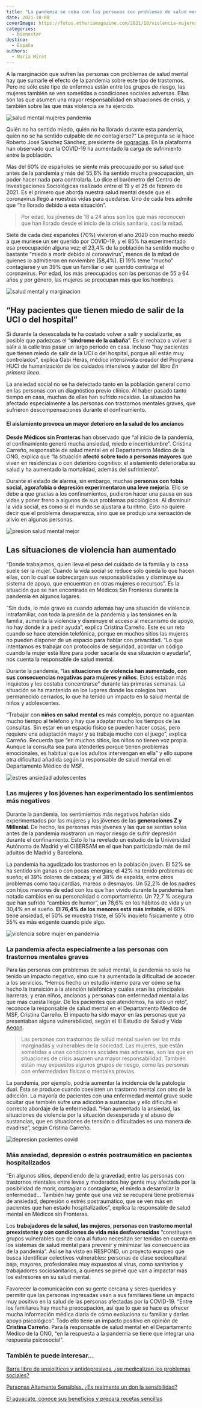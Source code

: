 ```yaml
---
title: "La pandemia se ceba con las personas con problemas de salud mental"
date: 2021-10-08
coverImage: https://fotos.etheriamagazine.com/2021/10/violencia-mujeres-pandemia.jpg
categories: 
  - bienestar
destino: 
  - España
authors: 
  - Maria Miret
---
```


A la marginación que sufren las personas con problemas de salud mental hay que sumarle el efecto de la pandemia sobre este tipo de trastornos. Pero no sólo este tipo de enfermos están entre los grupos de riesgo, las mujeres también se ven sometidas a condiciones sociales adversas. Ellas son las que asumen una mayor responsabilidad en situaciones de crisis, y también sobre las que más violencia se ha ejercido.

![salud mental mujeres pandemia](https://fotos.etheriamagazine.com/2021/10/salud-mental-pandemia-mujeres.jpg "La salud mental, una afectada invisible durante la pandemia. © Önder Örtel")

Quién no ha sentido miedo, quién no ha llorado durante esta pandemia, quién no se ha 
sentido culpable de no contagiarse?” La pregunta se la hace Roberto José Sánchez 
Sánchez, presidente de [nogracias](http://www.nogracias.org/). En la plataforma han 
observado que la COVID-19 ha aumentado la carga de sufrimiento entre la población. 

Más del 60% de españoles se siente más preocupado por su salud que antes de la pandemia 
y más del 55,6% ha sentido mucha preocupación, sin poder hacer nada para controlarla. Lo 
dice el barómetro del Centro de Investigaciones Sociológicas realizado entre el 19 y el 
25 de febrero de 2021. Es el primero que aborda nuestra salud mental desde que el 
coronavirus llegó a nuestras vidas para quedarse. Uno de cada tres admite que “ha 
llorado debido a esta situación”. 

> Por edad, los jóvenes de 18 a 24 años son los que más reconocen que han llorado desde el 
> inicio de la crisis sanitaria, casi la mitad. 

Siete de cada diez españoles (70%) vivieron el año 2020 con mucho miedo a que muriese un 
ser querido por COVID-19, y el 85% ha experimentado esa preocupación alguna vez; el 
23,4% de la población ha sentido mucho o bastante “miedo a morir debido al coronavirus”, 
menos de la mitad de quienes lo admitieron en noviembre (58,4%). El 19% teme "mucho" 
contagiarse y un 39% que un familiar o ser querido contraiga el coronavirus. Por edad, 
los más preocupados son las personas de 55 a 64 años y por género, las mujeres se 
preocupan más que los hombres. 

![salud mental y marginacion](https://fotos.etheriamagazine.com/2021/10/salud-mental-espana.jpg "La salud mental, causante de marginación social. © Marcel Strauß")

## “Hay pacientes que tienen miedo de salir de la UCI o del hospital”

Si durante la desescalada te ha costado volver a salir y socializarte, es posible que 
padezcas el “**síndrome de la cabaña**”. Es el rechazo a volver a salir a la calle tras 
pasar un largo periodo en casa. Incluso “hay pacientes que tienen miedo de salir de la 
UCI o del hospital, porque allí están muy controlados”, explica Gabi Heras, médico 
intensivista creador del Programa HUCI de humanización de los cuidados intensivos y 
autor del libro _En primera línea_. 

La ansiedad social no se ha detectado tanto en la población general como en las personas 
con un diagnóstico previo clínico. Al haber pasado tanto tiempo en casa, muchas de ellas 
han sufrido recaídas. La situación ha afectado especialmente a las personas con 
trastornos mentales graves, que sufrieron descompensaciones durante el confinamiento. 

#### El aislamiento provoca un mayor deterioro en la salud de los ancianos

**Desde Médicos sin Fronteras** han observado que “al inicio de la pandemia, el 
confinamiento generó mucha ansiedad, miedo e incertidumbre”. Cristina Carreño, 
responsable de salud mental en el Departamento Médico de la ONG, explica que “la 
situación **afectó sobre todo a personas mayores** que viven en residencias o con 
deterioro cognitivo: el aislamiento deterioraba su salud y ha aumentado la mortalidad, 
además del sufrimiento”. 

Durante el estado de alarma, sin embargo, muchas **personas con fobia social, agorafobia 
o depresión experimentaron una leve mejoría**. Ello se debe a que gracias a los 
confinamientos, pudieron hacer una pausa en sus vidas y poner freno a algunos de sus 
problemas psicológicos. Al disminuir la vida social, es como si el mundo se ajustara a 
tu ritmo. Esto no quiere decir que el problema desaparezca, sino que se produjo una 
sensación de alivio en algunas personas. 

![presion salud mental mejor](https://fotos.etheriamagazine.com/2021/10/violencia-mujeres-pandemia.jpg "La presión sobre la mujer en tiempos de pandemia es mayor. © Külli Kittus")

## Las situaciones de violencia han aumentado

“Donde trabajamos, quien lleva el peso del cuidado de la familia y la casa suele ser la 
mujer. Cuando la vida social se reduce solo queda lo que hacen ellas, con lo cual se 
sobrecargan sus responsabilidades y disminuye su sistema de apoyo, que encuentran en 
otras mujeres o recursos”. Es la situación que se han encontrado en Médicos Sin 
Fronteras durante la pandemia en algunos lugares. 

“Sin duda, lo más grave es cuando además hay una situación de violencia intrafamiliar, 
con toda la presión de la pandemia y las tensiones en la familia, aumenta la violencia y 
disminuye el acceso al mecanismo de apoyo, no hay donde ir a pedir ayuda”, explica 
Cristina Carreño. Este es un reto cuando se hace atención telefónica, porque en muchos 
sitios las mujeres no pueden disponer de un espacio para hablar con privacidad. “Lo que 
intentamos es trabajar con protocolos de seguridad, acordar un código cuando la mujer 
está libre para poder sacarla de esa situación o ayudarla”, nos cuenta la responsable de 
salud mental. 

Durante la pandemia, “las **situaciones de violencia han aumentado, con sus 
consecuencias negativas para mujeres y niños**. Estos estaban más inquietos y les 
costaba concentrarse” durante las primeras semanas. La situación se ha mantenido en los 
lugares donde los colegios han permanecido cerrados, lo que ha tenido un impacto en la 
salud mental de niños y adolescentes. 

“Trabajar con **niños en salud mental** es más complejo, porque no aguantan mucho tiempo 
al teléfono y hay que adaptar mucho los tiempos de las consultas. Sin estar en un 
espacio físico se pueden hacer cosas, pero requiere una adaptación mayor y se trabaja 
mucho con el juego”, explica Carreño. Recuerda que “en muchos sitios, los niños no 
tienen voz propia. Aunque la consulta sea para atenderles porque tienen problemas 
emocionales, es habitual que los adultos intervengan en ella” y ello supone otra 
dificultad añadida según la responsable de salud mental en el Departamento Médico de 
MSF. 

![estres ansiedad adolescentes](https://fotos.etheriamagazine.com/2021/10/adolescentes-ansiedad.jpg "Los adolescentes también sufren de ansiedad y estrés. © Elisa Ventur")

### Las mujeres y los jóvenes han experimentado los sentimientos más negativos

Durante la pandemia, los sentimientos más negativos habrían sido experimentados por las 
mujeres y los jóvenes de las **generaciones Z y Millenial**. De hecho, las personas más 
jóvenes y las que se sentían solas antes de la pandemia mostraron un mayor riesgo de 
sufrir depresión durante el confinamiento. Esto lo ha revelado un estudio de la 
Universidad Autónoma de Madrid y el CIBERSAM en el que han participado más de mil 
adultos de Madrid y Barcelona. 

La pandemia ha agudizado los trastornos en la población joven. El 52% se ha sentido sin 
ganas o con pocas energías; el 42% ha tenido problemas de sueño; el 39% dolores de 
cabeza; y el 38% de espalda, entre otros problemas como taquicardias, mareos o desmayos. 
Un 52,2% de los padres con hijos menores de edad con los que han vivido durante la 
pandemia han notado cambios en su personalidad o comportamiento. Un 72,7 % asegura que 
han sufrido “cambios de humor”, un 78,6% en los hábitos de vida y un 30,4% en el sueño. 
**El 76,4% de los menores está más irritable**, el 60% tiene ansiedad, el 50% se muestra 
triste, el 55% inquieto físicamente y otro 55% es más exigente cuando pide algo. 

![violencia sobre mujer en pandemia](https://fotos.etheriamagazine.com/2021/10/violencia-mujer-espana.jpg "La violencia durante la pandemia se ha incrementado en los hogares. © Sydney Sims")

### La pandemia afecta especialmente a las personas con trastornos mentales graves

Para las personas con problemas de salud mental, la pandemia no solo ha tenido un 
impacto negativo, sino que ha aumentado la dificultad de acceder a los servicios. “Hemos 
hecho un estudio interno para ver cómo se ha hecho la transición a la atención 
telefónica y cuáles eran las principales barreras; y eran niños, ancianos y personas con 
enfermedad mental a las que más cuesta llegar. De los pacientes que atendemos, ha sido 
un reto”, reconoce la responsable de salud mental en el Departamento Médico de MSF, 
Cristina Carreño. El impacto ha sido mayor en las personas que ya presentaban alguna 
vulnerabilidad, según el III Estudio de Salud y Vida [Aegon](https://www.aegon.es/). 

> Las personas con trastornos de salud mental suelen ser las más marginadas y vulnerables 
> de la sociedad. Las mujeres, que están sometidas a unas condiciones sociales más 
> adversas, son las que en situaciones de crisis asumen una mayor responsabilidad. También 
> están muy expuestos algunos grupos de riesgo, como las personas con enfermedades físicas 
> o mentales previas. 

La pandemia, por ejemplo, podría aumentar la incidencia de la patología dual. Ésta se 
produce cuando coexisten un trastorno mental con otro de la adicción. La mayoría de 
pacientes con una enfermedad mental grave suele ocultar que también sufre una adicción a 
sustancias y ello dificulta el correcto abordaje de la enfermedad. “Han aumentado la 
ansiedad, las situaciones de violencia por la situación desesperada y el abuso de 
sustancias, que en situaciones de tensión o dificultades es una manera de evadirse”, 
según Cristina Carreño. 

![depresion pacientes covid](https://fotos.etheriamagazine.com/2021/10/personal-sanitario-depresion.jpg "Pacientes y personal sanitario son propensos a sufrir depresión. © Sharon McCutcheon")

### Más ansiedad, depresión o estrés postraumático en pacientes hospitalizados

“En algunos sitios, dependiendo de la gravedad, entre las personas con trastornos 
mentales entre leves y moderados hay gente muy afectada por la posibilidad de morir, 
contagiar o contagiarse, el miedo a desarrollar la enfermedad… También hay gente que una 
vez se recupera tiene problemas de ansiedad, depresión o estrés postraumático, que se 
ven más en pacientes que han estado hospitalizados”, explica la responsable de salud 
mental en Médicos sin Fronteras. 

Los **trabajadores de la salud, las mujeres, personas con trastorno mental preexistente 
y con condiciones de vida más desfavorecidas** “constituyen grupos vulnerables que de 
cara al futuro necesitan ser tenidas en cuenta en los sistemas de salud mental para 
prevenir y minimizar las consecuencias de la pandemia”. Así se ha visto en RESPOND, un 
proyecto europeo que busca identificar colectivos vulnerables: personas de clase 
sociocultural baja, mayores, profesionales muy expuestos al virus, como sanitarios y 
trabajadores sociosanitarios, a quienes se prevé que van a impactar más los estresores 
en su salud mental. 

Favorecer la comunicación con su gente cercana y seres queridos y permitir que las 
personas ingresadas vean a sus familiares tiene un impacto muy positivo en la salud de 
las personas afectadas por la COVID-19. “Entre los familiares hay mucha preocupación, 
así que lo que se hace es ofrecer mucha información médica diaria de cómo evoluciona su 
familiar y darles apoyo psicológico”. Todo ello tiene un impacto positivo en opinión de 
**Cristina Carreño**. Para la responsable de salud mental en el Departamento Médico de 
la ONG, “en la respuesta a la pandemia se tiene que integrar una respuesta psicosocial”. 

### También te puede interesar...

[Barra libre de ansiolíticos y antidepresivos, ¿se medicalizan los problemas 
sociales?](https://etheriamagazine.com/2021/04/14/ansioliticos-y-antidepresivos-no-resuelven-los-problemas/) 

[Personas Altamente Sensibles. ¿Es realmente un don la 
sensibilidad?](https://etheriamagazine.com/2020/11/25/personas-altamente-sensibles-es-realmente-un-don-la-sensibilidad/) 

[El aguacate, conoce sus beneficios y prepara recetas 
sencillas](https://etheriamagazine.com/2021/01/26/aguacate-beneficios-y-recetas-bajas-en-calorias/)
